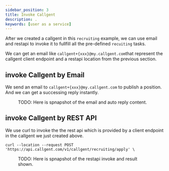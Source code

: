 ```yaml
---
sidebar_position: 3
title: Invoke Callgent
description: .
keywords: [user as a service]
---
```

After we created a callgent in this ```recruiting``` example, we can use email and restapi to invoke it to fullfill all the pre-defined ```recuiting``` tasks.

<!-- In the above callgent, we connect a two client endpoints with it, one is email type client endpoint, another is restapi type client endpoint. First we try to use email to invoke the callgent to show how to fullfill all recuit tasks. 

:::info
As we mentioned in the previous section, we have three cases in this recruit example.
1. publish a position
2. apply a position
3. reply the application
::: -->
We can get an email like ```callgent+{xxx}@my.callgent.com```that represent the callgent client endpoint and a restapi location from the previous section.

## invoke Callgent by Email
<!-- ### publish a position
1. **Publish a position.** HR user send an email to the callgent email type client endpoint which have a unique email address just like 'callgent-```{uinique-id}```@callgent.com';
2. Callgent will reply to the user with an email indicating whether the request is successful or has failed, and meanwhile the successful email contains a link to the position detail page.
3. **Apply a position.** Applicant user can visit that page via the link. On that position detail page, user can see the position detail and apply for the position. After click the apply button, it calls a email sending service to send an email to the user，in fact it use a 'mailto' protocol on that page.
4. **Reply the application.** After the applicant user apply for the position, the callgent will redirect the application to the HR user. And hr can reply the application by email, then the applicant user will receive the email which is replied by the HR user. -->
We send an email to ```callgent+{xxx}@my.callgent.com``` to publish a position. And we can get a successing reply instantly.

<figure>
TODO: Here is spnapshot of the email and auto reply content.
</figure>

## invoke Callgent by REST API
<!-- 
1. **Publish a position.** HR user send an email to the callgent email type client endpoint which have a unique email address just like 'callgent-```{uinique-id}```@callgent.com';
2. Callgent will reply to the user with an email indicating whether the request is successful or has failed, and meanwhile the successful email contains a link to the position detail page.
3. **Apply a position.** Applicant user can visit that page via the link. On that position detail page, user can see the position detail and apply for the position. After click the apply button, it calls a email sending service to send an email to the user，in fact it use a 'mailto' protocol on that page.
4. **Reply the application.** After the applicant user apply for the position, the callgent will redirect the application to the HR user. And hr can reply the application by email, then the applicant user will receive the email which is replied by the HR user. 
-->
We use curl to invoke the the rest api which is provided by a client endpoint in the callgent we just created above.

```curl
curl --location --request POST 'https://api.callgent.com/v1/callgent/recruiting/apply' \
```

<figure>
TODO: Here is spnapshot of the restapi invoke and result shown.
</figure>
